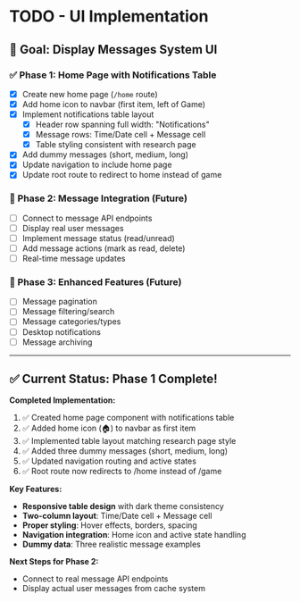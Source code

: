 # TODO - UI Implementation

## 🎯 Goal: Display Messages System UI

### ✅ Phase 1: Home Page with Notifications Table
- [x] Create new home page (`/home` route)
- [x] Add home icon to navbar (first item, left of Game)
- [x] Implement notifications table layout
  - [x] Header row spanning full width: "Notifications"
  - [x] Message rows: Time/Date cell + Message cell
  - [x] Table styling consistent with research page
- [x] Add dummy messages (short, medium, long)
- [x] Update navigation to include home page
- [x] Update root route to redirect to home instead of game

### 🔄 Phase 2: Message Integration (Future)
- [ ] Connect to message API endpoints
- [ ] Display real user messages
- [ ] Implement message status (read/unread)
- [ ] Add message actions (mark as read, delete)
- [ ] Real-time message updates

### 🔄 Phase 3: Enhanced Features (Future)
- [ ] Message pagination
- [ ] Message filtering/search
- [ ] Message categories/types
- [ ] Desktop notifications
- [ ] Message archiving

---

## ✅ Current Status: Phase 1 Complete!

**Completed Implementation:**
1. ✅ Created home page component with notifications table
2. ✅ Added home icon (🏠) to navbar as first item
3. ✅ Implemented table layout matching research page style
4. ✅ Added three dummy messages (short, medium, long)
5. ✅ Updated navigation routing and active states
6. ✅ Root route now redirects to /home instead of /game

**Key Features:**
- **Responsive table design** with dark theme consistency
- **Two-column layout**: Time/Date cell + Message cell  
- **Proper styling**: Hover effects, borders, spacing
- **Navigation integration**: Home icon and active state handling
- **Dummy data**: Three realistic message examples

**Next Steps for Phase 2:**
- Connect to real message API endpoints
- Display actual user messages from cache system